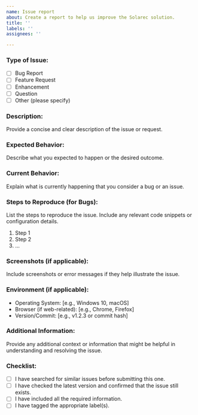 ```yaml
---
name: Issue report
about: Create a report to help us improve the Solarec solution.
title: ''
labels: ''
assignees: ''

---
```


### Type of Issue:

- [ ] Bug Report
- [ ] Feature Request
- [ ] Enhancement
- [ ] Question
- [ ] Other (please specify)

### Description:

Provide a concise and clear description of the issue or request.

### Expected Behavior:

Describe what you expected to happen or the desired outcome.

### Current Behavior:

Explain what is currently happening that you consider a bug or an issue.

### Steps to Reproduce (for Bugs):

List the steps to reproduce the issue. Include any relevant code snippets or configuration details.

1. Step 1
2. Step 2
3. ...

### Screenshots (if applicable):

Include screenshots or error messages if they help illustrate the issue.

### Environment (if applicable):

- Operating System: [e.g., Windows 10, macOS]
- Browser (if web-related): [e.g., Chrome, Firefox]
- Version/Commit: [e.g., v1.2.3 or commit hash]

### Additional Information:

Provide any additional context or information that might be helpful in understanding and resolving the issue.

### Checklist:

- [ ] I have searched for similar issues before submitting this one.
- [ ] I have checked the latest version and confirmed that the issue still exists.
- [ ] I have included all the required information.
- [ ] I have tagged the appropriate label(s).

